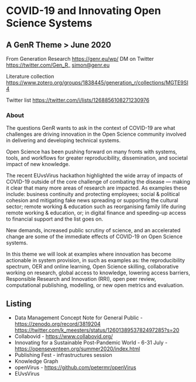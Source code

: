 # COVID-19 and Innovating Open Science Systems 

## A GenR Theme > June 2020

From Generation Research https://genr.eu/wp/ DM on Twitter https://twitter.com/Gen_R_ simon@genr.eu 

Literature collection https://www.zotero.org/groups/1838445/generation_r/collections/MGTE9SI4

Twitter list https://twitter.com/i/lists/1268856108271230976

### About

The questions GenR wants to ask in the context of COVID-19 are what challenges are driving innovation in the Open Science community involved in delivering and developing technical systems.

Open Science has been pushing forward on many fronts with systems, tools, and workflows for greater reproducibility, dissemination, and societal impact of new knowledge. 

The recent EUvsVirus hackathon highlighted the wide array of impacts of COVID-19 outside of the core challenge of combating the disease — making it clear that many more areas of research are impacted. As examples these include: business continuity and protecting employees; social & political cohesion and mitigating fake news spreading or supporting the cultural sector; remote working & education such as reorganising family life during remote working & education, or; in digital finance and speeding-up access to financial support and the list goes on.

New demands, increased public scrutiny of science, and an accelerated change are some of the immediate effects of COVID-19 on Open Science systems. 

In this theme we will look at examples where innovation has become actionable in system provision, in such as examples as: the reproducibility spectrum, OER and online learning, Open Science skilling, collaborative working on research, global access to knowledge, lowering access barriers, Responsible Research and Innovation (RRI), open peer review, computational publishing, modelling, or new open metrics and evaluation.

## Listing

 - Data Management Concept Note for General Public - https://zenodo.org/record/3819204 https://twitter.com/k_meesters/status/1260138953782497285?s=20
 - Collabovid - https://www.collabovid.org/ 
 - Innovating for a Sustainable Post-Pandemic World - 6-31 July - https://openseventeen.org/summer2020/index.html
 - Publishing Fest - infrastructures session
 - Knowledge Graph
 - openVirus - https://github.com/petermr/openVirus
 - EUvsVirus



 
